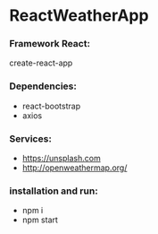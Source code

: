 # ReactWeatherApp

### Framework React:
create-react-app

### Dependencies:
- react-bootstrap
- axios

### Services:
- https://unsplash.com
- http://openweathermap.org/

### installation and run:

- npm i
- npm start